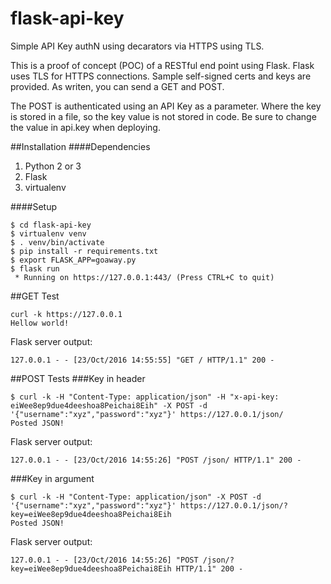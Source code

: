 # flask-api-key
Simple API Key authN using decarators via HTTPS using TLS.

This is a proof of concept (POC) of a RESTful end point using Flask.
Flask uses TLS for HTTPS connections.
Sample self-signed certs and keys are provided.
As writen, you can send a GET and POST.

The POST is authenticated using an API Key as a parameter.
Where the key is stored in a file, so the key value is not stored in code.
Be sure to change the value in api.key when deploying.

##Installation
####Dependencies
1. Python 2 or 3
2. Flask
3. virtualenv

####Setup
```
$ cd flask-api-key
$ virtualenv venv
$ . venv/bin/activate
$ pip install -r requirements.txt
$ export FLASK_APP=goaway.py
$ flask run
 * Running on https://127.0.0.1:443/ (Press CTRL+C to quit)
```

##GET Test
```
curl -k https://127.0.0.1
Hellow world!
```
Flask server output:
```
127.0.0.1 - - [23/Oct/2016 14:55:55] "GET / HTTP/1.1" 200 -
```

##POST Tests
###Key in header
```
$ curl -k -H "Content-Type: application/json" -H "x-api-key: eiWee8ep9due4deeshoa8Peichai8Eih" -X POST -d '{"username":"xyz","password":"xyz"}' https://127.0.0.1/json/
Posted JSON!
```
Flask server output:
```
127.0.0.1 - - [23/Oct/2016 14:55:26] "POST /json/ HTTP/1.1" 200 -
```

###Key in argument
```
$ curl -k -H "Content-Type: application/json" -X POST -d '{"username":"xyz","password":"xyz"}' https://127.0.0.1/json/?key=eiWee8ep9due4deeshoa8Peichai8Eih
Posted JSON!
```
Flask server output:
```
127.0.0.1 - - [23/Oct/2016 14:55:26] "POST /json/?key=eiWee8ep9due4deeshoa8Peichai8Eih HTTP/1.1" 200 -
```
